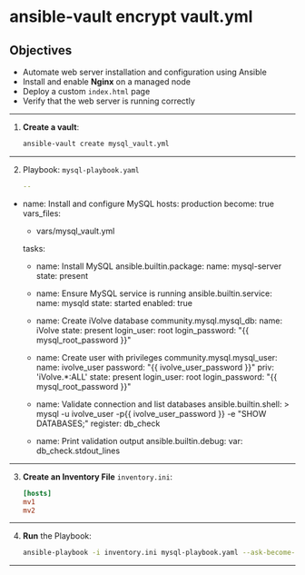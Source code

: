 # ansible-vault encrypt vault.yml


## Objectives

- Automate web server installation and configuration using Ansible
- Install and enable **Nginx** on a managed node
- Deploy a custom `index.html` page
- Verify that the web server is running correctly
---
1. **Create a vault**:
   ```bash
   ansible-vault create mysql_vault.yml

---   
2. Playbook: `mysql-playbook.yaml`
    ```yaml
   --
- name: Install and configure MySQL
  hosts: production
  become: true
  vars_files:
    - vars/mysql_vault.yml

  tasks:
    - name: Install MySQL
      ansible.builtin.package:
        name: mysql-server
        state: present

    - name: Ensure MySQL service is running
      ansible.builtin.service:
        name: mysqld
        state: started
        enabled: true

    - name: Create iVolve database
      community.mysql.mysql_db:
        name: iVolve
        state: present
        login_user: root
        login_password: "{{ mysql_root_password }}"

    - name: Create user with privileges
      community.mysql.mysql_user:
        name: ivolve_user
        password: "{{ ivolve_user_password }}"
        priv: 'iVolve.*:ALL'
        state: present
        login_user: root
        login_password: "{{ mysql_root_password }}"

    - name: Validate connection and list databases
      ansible.builtin.shell: >
        mysql -u ivolve_user -p{{ ivolve_user_password }} -e "SHOW DATABASES;"
      register: db_check

    - name: Print validation output
      ansible.builtin.debug:
        var: db_check.stdout_lines


---
3. **Create an Inventory File** `inventory.ini`:
   ```ini
   [hosts]
   mv1
   mv2
---   
4. **Run** the Playbook:
   ```bash
   ansible-playbook -i inventory.ini mysql-playbook.yaml --ask-become-pass --ask-vault-pass
   
---  

   
